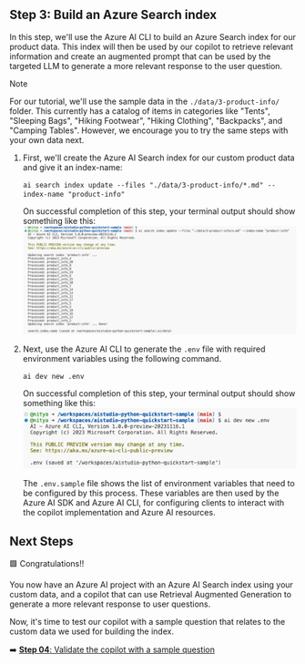 ## Step 3: Build an Azure Search index

In this step, we'll use the Azure AI CLI to build an Azure Search index for our product data. This index will then be used by our copilot to retrieve relevant information and create an augmented prompt that can be used by the targeted LLM to generate a more relevant response to the user question.

> [!NOTE]  
> For our tutorial, we'll use the sample data in the `./data/3-product-info/` folder. This currently has a catalog of items in categories like "Tents", "Sleeping Bags", "Hiking Footwear", "Hiking Clothing", "Backpacks", and "Camping Tables". However, we encourage you to try the same steps with your own data next.


1. First, we'll create the Azure AI Search index for our custom product data and give it an index-name:
    ```
    ai search index update --files "./data/3-product-info/*.md" --index-name "product-info"
    ```
    On successful completion of this step, your terminal output should show something like this:
    ![Index creation](./img/10-index-creation.png)

2. Next, use the Azure AI CLI to generate the `.env` file with required environment variables using the following command.

    ```
    ai dev new .env
    ```
    On successful completion of this step, your terminal output should show something like this:
    ![Env creation](./img/11-env-creation.png)

    The `.env.sample` file shows the list of environment variables that need to be configured by this process. These variables are then used by the Azure AI SDK and Azure AI CLI, for configuring clients to interact with the copilot implementation and Azure AI resources.

## Next Steps

🟩 Congratulations!! 

You now have an Azure AI project with an Azure AI Search index using your custom data, and a copilot that can use Retrieval Augmented Generation to generate a more relevant response to user questions.

Now, it's time to test our copilot with a sample question that relates to the custom data we used for building the index.

➡️ [**Step 04**: Validate the copilot with a sample question](./step-04.md)